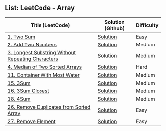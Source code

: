 
## **List:  LeetCode - Array**

| Title (LeetCode)	                                                                                                                    | Solution (Github)                                                                                                                   | Difficulty |
|--------------------------------------------------------------------------------------------------------------------------------------|-------------------------------------------------------------------------------------------------------------------------------------|------------|
| [1. Two Sum](https://leetcode.com/problems/two-sum/)                                                                                 | [Solution](https://github.com/hoangtien2k3qx1/LeetCode-Solutions/blob/main/Array/Two_Sum.java)                                                                                                                        | Easy       |
| [2. Add Two Numbers](https://leetcode.com/problems/add-two-numbers/)                                                                 | [Solution](https://github.com/hoangtien2k3qx1/LeetCode-Solutions/blob/main/Array/Add_Two_Numbers.java)                                                                                                                        | Medium     |
| [3. Longest Substring Without Repeating Characters](https://leetcode.com/problems/longest-substring-without-repeating-characters/)   | [Solution]()                                                                                                                        | Medium     |
| [4. 	Median of Two Sorted Arrays](https://leetcode.com/problems/median-of-two-sorted-arrays/)                                        | [Solution](https://github.com/hoangtien2k3qx1/Java/blob/main/LeetCode_Solution/Array/Median_of_Two_Sorted_Arrays.java)              | Hard       |
| [11. Container With Most Water](https://leetcode.com/problems/container-with-most-water/)                                            | [Solution](https://github.com/hoangtien2k3qx1/Java/blob/main/LeetCode_Solution/Array/Container_With_Most_Water.java)                | Medium     |
| [15. 3Sum](https://leetcode.com/problems/3sum/)                                                                                      | [Solution](https://github.com/hoangtien2k3qx1/Java/blob/main/LeetCode_Solution/Array/ThreeSum.java)                                 | Medium     |
| [16. 3Sum Closest](https://leetcode.com/problems/3sum-closest/)                                                                      | [Solution](https://github.com/hoangtien2k3qx1/Java/blob/main/LeetCode_Solution/Array/Three_Sum_Closest.java)                        | Medium     |
| [18. 4Sum](https://leetcode.com/problems/4sum/)                                                                                      | [Solution](https://github.com/hoangtien2k3qx1/Java/blob/main/LeetCode_Solution/Array/fourSum.java)                                  | Medium     |
| [26. Remove Duplicates from Sorted Array](https://leetcode.com/problems/remove-duplicates-from-sorted-array/)                        | [Solution](https://github.com/hoangtien2k3qx1/Java/blob/main/LeetCode_Solution/Array/Remove_Duplicates_from_Sorted_Array.java)      | Easy       |
| [27. Remove Element](https://leetcode.com/problems/remove-element/)                                                                  | [Solution](https://github.com/hoangtien2k3qx1/Java/blob/main/LeetCode_Solution/Array/Remove_Element.java)                           | Easy       |



